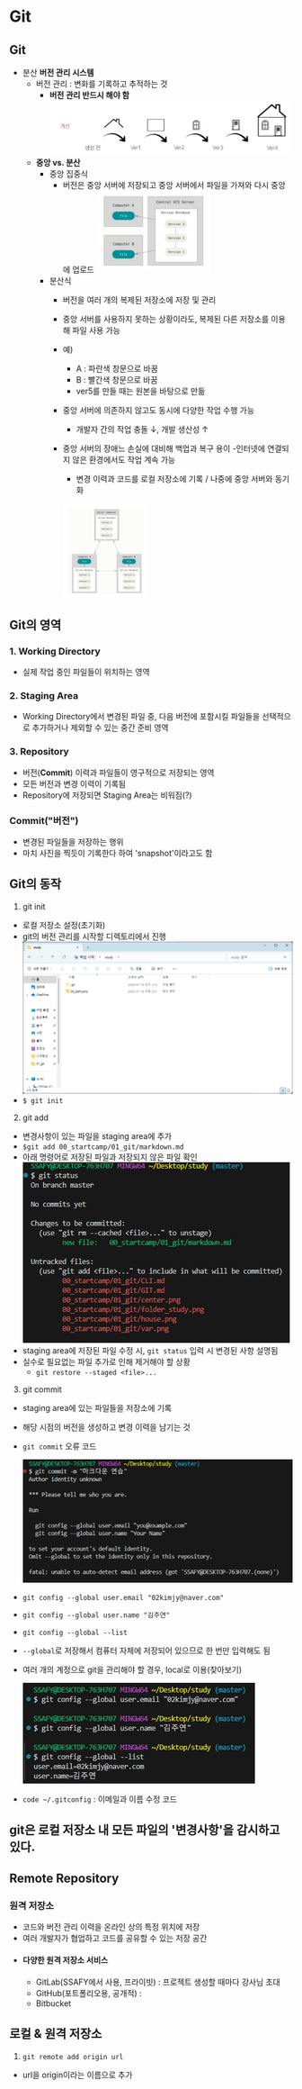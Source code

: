 # Git
## Git
- 분산 **버전 관리 시스템**
  - 버전 관리 : 변화를 기록하고 추적하는 것
    - **버전 관리 반드시 해야 함**
    ![집 버전 관리](이미지/house.png)
  - **중앙 vs. 분산** 
    - 중앙 집중식
      - 버전은 중앙 서버에 저장되고 중앙 서버에서 파일을 가져와 다시 중앙에 업로드
      ![중앙 집중식](이미지/center.png)
    - 분산식
      - 버전을 여러 개의 복제된 저장소에 저장 및 관리
      - 중앙 서버를 사용하지 못하는 상황이라도, 복제된 다른 저장소를 이용해 파일 사용 가능
      - 예)
        - A : 파란색 창문으로 바꿈
        - B : 빨간색 창문으로 바꿈
        - ver5를 만들 때는 원본을 바탕으로 만듦
      - 중앙 서버에 의존하지 않고도 동시에 다양한 작업 수행 가능
        - 개발자 간의 작업 충돌 ↓, 개발 생산성 ↑
      - 중앙 서버의 장애느 손실에 대비해 백업과 복구 용이
      -인터넷에 연결되지 않은 환경에서도 작업 계속 가능
        - 변경 이력과 코드를 로컬 저장소에 기록 / 나중에 중앙 서버와 동기화

        ![분산식](이미지/var.png)

## Git의 영역
### 1. Working Directory
- 실제 작업 중인 파일들이 위치하는 영역
### 2. Staging Area
- Working Directory에서 변경된 파일 중, 다음 버전에 포함시킬 파일들을 선택적으로 추가하거나 제외할 수 있는 중간 준비 영역
### 3. Repository
- 버전(**Commit**) 이력과 파일들이 영구적으로 저장되는 영역
- 모든 버전과 변경 이력이 기록됨
- Repository에 저장되면 Staging Area는 비워짐(?)
### Commit("버전")
- 변경된 파일들을 저장하는 행위
- 마치 사진을 찍듯이 기록한다 하여 'snapshot'이라고도 함

## Git의 동작
1. git init
  - 로컬 저장소 설정(초기화)
  - git의 버전 관리를 시작할 디렉토리에서 진행
  ![folder](이미지/folder_study.png)
  - `$ git init`
2. git add
  - 변경사항이 있는 파일을 staging area에 추가
  - `$git add 00_startcamp/01_git/markdown.md`
  - 아래 명령어로 저장된 파일과 저장되지 않은 파일 확인
  ![git status](이미지/git%20status.png)
  - staging area에 저장된 파일 수정 시, `git status` 입력 시 변경된 사항 설명됨
  - 실수로 필요없는 파일 추가로 인해 제거해야 할 상황
    - `git restore --staged <file>...`
3. git commit
  - staging area에 있는 파일들을 저장소에 기록
  - 해당 시점의 버전을 생성하고 변경 이력을 남기는 것
  - `git commit` 오류 코드

    ![git commit](이미지/git%20commit%20오류%20코드.png)
  - `git config --global user.email "02kimjy@naver.com"`
  - `git config --global user.name "김주연"`
  - `git config --global --list`
  - `--global`로 저장해서 컴퓨터 자체에 저장되어 있으므로 한 번만 입력해도 됨
  - 여러 개의 계정으로 git을 관리해야 할 경우, local로 이용(찾아보기)

    ![git commit](이미지/git%20commit%20코드.png)
  - `code ~/.gitconfig` : 이메일과 이름 수정 코드

## **git은 로컬 저장소 내 모든 파일의 '변경사항'을 감시하고 있다.**

## Remote Repository
### 원격 저장소
- 코드와 버전 관리 이력을 온라인 상의 특정 위치에 저장
- 여러 개발자가 협업하고 코드를 공유할 수 있는 저장 공간
- #### 다양한 원격 저장소 서비스
  - GitLab(SSAFY에서 사용, 프라이빗) : 프로젝트 생성할 때마다 강사님 초대
  - GitHub(포트폴리오용, 공개적) : 
  - Bitbucket

## 로컬 & 원격 저장소
1. `git remote add origin url`
  - url을 origin이라는 이름으로 추가
  

